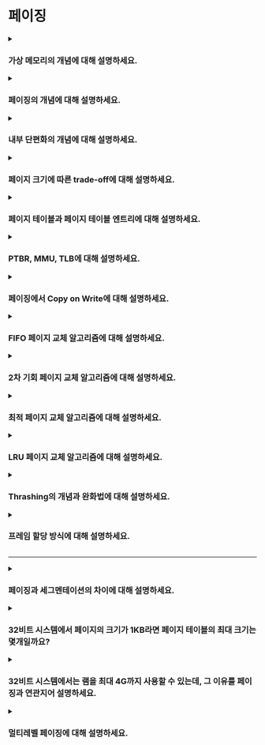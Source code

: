 # 페이징

<details>  
<summary><h3>가상 메모리의 개념에 대해 설명하세요.</h3></summary>

- 실행하고자 하는 프로그램의 일부만 메모리에 적재하여 실제 물리적인 메모리 크기보다 더 큰 프로세스도 실행할 수 있게 하는 기술
- 물리 메모리 크기를 넘어서는 경우 디스크의 스왑 영역을 추가로 사용하기도 함
- 페이징, 세그멘테이션 등의 메모리 관리 기법을 활용해 가상 메모리를 구현함

<details>  
<summary><h4>가상 주소와 물리 주소의 차이는 무엇인가요?</h4></summary>

##### 가상 주소
- 각 프로세스가 독립적으로 가지는 논리적 주소
- 프로세스가 자신의 메모리에 접근하기 위해 사용하는 주소
- 가상 주소 공간은 각 프로세스마다 분리되어 다른 프로세스와 주소 충돌이 발생하지 않음
- 페이징 시스템에서의 가상 주소는 페이지 번호와 오프셋으로 이루어짐

##### 물리 주소
- 실제 메모리내의 주소
- 운영체제는 페이지 테이블을 이용해 가상 주소를 물리 주소로 변환하여 매핑함
- 모든 가상 주소는 MMU(Memory Management Unit)을 통해 물리 주소로 변환된 후 실제 메모리에 접근할 수 있음
</details>
</details>

<details>  
<summary><h3>페이징의 개념에 대해 설명하세요.</h3></summary>

- 가상 메모리와 물리 메모리를 동일한 크기의 블록 단위로 나누어 관리하는 기법
- 가상 메모리의 블록을 페이지, 물리 메모리의 블록을 프레임이라 부름
- 페이지가 실제로 메모리에 로드될 때, 페이지 테이블을 통해 가상 메모리의 페이지가 물리 메모리의 프레임에 매핑됨

<details>  
<summary><h4>페이징이 외부 단편화 문제를 해결하는 방식을 설명하세요.</h4></summary>

- 페이징에서는 모든 페이지와 프레임의 크기가 동일하게 고정되어 있으므로, 다양한 크기의 빈 공간이 생기지 않아 외부 단편화가 발생하지 않음
- 다만, 페이지 크기보다 작은 데이터가 들어올 경우 페이지 내부 공간이 낭비되는 내부 단편화 문제가 발생할 수 있음
</details>
</details>

<details>  
<summary><h3>내부 단편화의 개념에 대해 설명하세요.</h3></summary>

- 할당된 메모리 블록 내에서 사용되지 않은 여유 공간
- 고정 크기 메모리 블록에 데이터를 할당할 때, 데이터 크기보다 블록 크기가 클 경우 공간이 남게됨
- 예를 들어, 4KB 크기의 페이지에 3.5KB의 데이터를 할당하면 0.5KB가 낭비되며, 이 0.5KB가 내부 단편화임
</details>

<details>  
<summary><h3>페이지 크기에 따른 trade-off에 대해 설명하세요.</h3></summary>

| 요소         | 페이지 크기 작을 때 | 페이지 크기 클 때 |
|------------|-------------|------------|
| 내부 단편화     | 적음          | 큼          |
| 페이지 테이블 크기 | 큼           | 작음         |
| 디스크 I/O    | 많음          | 적음         |
</details>

<details>  
<summary><h3>페이지 테이블과 페이지 테이블 엔트리에 대해 설명하세요.</h3></summary>

#### 페이지 테이블
- 페이지와 프레임 간의 매핑 정보를 저장하는 테이블
- 각 프로세스는 독립적인 페이지 테이블을 가지며, 이를 통해 가상 주소를 물리 주소로 변환할 수 있음
- 페이지 테이블은 일반적으로 메인 메모리에 저장됨
<br>

#### 페이지 테이블 엔트리
- 페이지 테이블의 각 행들을 페이지 테이블 엔트리(PTE)라 부름
- 각 엔트리에는 페이지 번호, 프레임 번호, 유효 비트, 보호 비트, 참조 비트, 수정 비트 등이 포함됨

##### 페이지 번호
- 가상 주소에서 특정 페이지를 식별하는 번호

##### 프레임 번호
- 물리 주소에서 특정 프레임을 식별하는 번호
- 페이지 번호와 결합하여 실제 물리 메모리 위치를 찾을 수 있음

##### 유효 비트
- 페이지가 메모리 내에 존재하는지 여부를 나타내는 비트(1: 메모리에 존재, 0: 디스크에 존재)
- 유효 비트가 0이면 페이지 폴트가 발생함
- 페이지 폴트가 발생하면, CPU는 기존의 작업을 백업하고 페이지 폴트 처리 루틴을 실행함
- 페이지 폴트 처리 루틴은 해당 페이지를 디스크에서 메모리로 가져온 뒤, 유효 비트를 1로 변경하여 페이지를 사용할 수 있도록 함

##### 보호 비트
- 페이지에 대한 접근 권한(읽기, 쓰기, 실행)을 나타내는 비트

##### 참조 비트
- 페이지가 최근 참조되었는지를 나타내는 비트(1: 최근에 접근된 페이지, 0: 최근에 접근되지 않은 페이지)
- 운영체제는 참조 비트를 이용해 페이지 교체 알고리즘을 관리함

##### 수정 비트(Dirty Bit)
- 페이지가 수정된 적이 있는지를 나타내는 비트(1: 수정된 페이지, 0: 수정되지 않은 페이지)
- 수정된 페이지는 나중에 디스크에 데이터를 저장할 때, 변경 사항을 반영해 저장함
- 이를 통해 해당 페이지가 메모리에서 제거되기 전에 수정된 내용을 디스크에 반영할 수 있음
</details>

<details>  
<summary><h3>PTBR, MMU, TLB에 대해 설명하세요.</h3></summary>

#### PTBR(Page Table Base Register)
- 현재 실행 중인 프로세스의 페이지 테이블 시작 주소를 저장하는 레지스터
- 각 프로세스는 독립적인 페이지 테이블을 가지고 있으며, PTBR은 해당 프로세스의 페이지 테이블을 가리킴
- 예를 들어, 프로세스 A가 실행 중일 때, PTBR은 프로세스 A의 페이지 테이블을 가리킴
- 운영체제가 컨텍스트 스위칭을 할 때마다, PTBR은 각 프로세스의 페이지 테이블을 정확하게 참조할 수 있도록 도와줌

#### MMU(Memory Management Unit)
- 가상 주소를 물리 주소로 변환하는 하드웨어
- 페이지 테이블을 참조하여 가상 주소를 물리 주소로 변환함
- MMU는 PTBR을 통해 현재 프로세스의 페이지 테이블을 찾고, 페이지 번호를 기반으로 프레임 번호를 얻은 후, 오프셋을 더해 물리 주소를 생성함
- 페이지 폴트가 발생하면, MMU는 운영체제에 신호를 보내어 페이지 폴트 처리 루틴을 실행하도록 유도함

#### TLB(Translation Lookaside Buffer)
- 페이지 테이블 엔트리의 일부 정보를 캐시한 메모리
- MMU는 페이지 테이블을 조회하기 전에 TLB를 먼저 확인함  
- TLB 히트: TLB에 찾는 페이지가 있는 경우, MMU는 페이지 테이블을 조회하지 않고 물리 주소를 계산함
- TLB 미스: TLB에 찾는 페이지가 없는 경우, MMU는 페이지 테이블을 조회하여 물리 주소를 계산하고, 그 결과를 TLB에 저장해 이후 빠르게 접근할 수 있도록 함

<details>  
<summary><h4>MMU와 TLB는 어디에 위치해 있나요?</h4></summary>

- MMU: CPU 내부에 위치
- TLB: 일반적으로 MMU 내부에 위치
</details>

<details>  
<summary><h4>컨텍스트 스위칭 발생 시 TLB는 어떻게 되는지 설명하세요.</h4></summary>

- 새 프로세스는 자신만의 독립적인 페이지 테이블을 사용하므로, 이전 프로세스의 TLB 정보는 더이상 유효하지 않음
- 따라서 TLB를 플러시(flush)하여 모든 TLB 엔트리를 무효화(invalidate)해야 함
- 즉, 컨텍스트 스위칭 후 TLB는 비워지며, 새로운 프로세스에 알맞은 TLB 엔트리가 채워지기 전까지는 TLB 미스가 증가함
- 이로 인해 초기에는 페이지 테이블 조회가 늘어나고 성능 저하가 발생할 수 있지만, 새로운 프로세스의 TLB가 다시 채워지면 성능이 회복됨
</details>

<details>  
<summary><h4>코어가 여러 개인 경우 TLB는 어떻게 동기화 할 수 있을까요?</h4></summary>

- 멀티 코어 시스템에서는 각 코어마다 독립적인 TLB를 가질 수 있기 때문에, 페이지 테이블이 수정될 때 TLB의 일관성 문제가 발생할 수 있음
- 페이지 테이블이 수정되면 해당 정보를 캐시하고 있는 TLB가 최신 정보를 반영하지 않을 수 있어, TLB 미스가 발생하거나 잘못된 주소 변환이 일어날 수 있음
- 이를 해결하기 위해 모든 코어의 TLB를 플러시하거나 특정 코어의 TLB를 플러시할 수 있음
</details>
</details>

<details>  
<summary><h3>페이징에서 Copy on Write에 대해 설명하세요.</h3></summary>

- 부모 프로세스에서 `fork()` 시스템 콜을 호출하면 자식 프로세스는 부모 프로세스의 페이지 테이블 엔트리를 복사함
- 이로 인해 부모와 자식 프로세스는 동일한 프레임을 참조하며, 부모와 자식의 페이지 테이블 엔트리는 읽기 전용(read only)으로 설정됨
- 만약 부모나 자식 프로세스가 데이터를 수정하려고 하면, 읽기 전용 설정으로 인해 페이지 폴트가 발생함 
- 운영체제는 페이지 폴트가 발생하면, 수정 대상 페이지를 복사하여 새로운 메모리 공간에 저장하고, 수정하려는 프로세스의 페이지 테이블 엔트리가 새로운 프레임을 가리키도록 함
- COW를 사용하면 `fork()` 이후 쓰기 작업이 없는 경우 메모리를 절약할 수 있고, 프로세스 생성 속도도 높일 수 있음
</details>

<details>  
<summary><h3>FIFO 페이지 교체 알고리즘에 대해 설명하세요.</h3></summary>

- 메모리에 페이지가 올라온 순서대로 교체하는 방식
- 즉, 가장 오래된 페이지를 먼저 교체함
- 구현은 간단하지만, 성능 측면에서 최적의 방법은 아님
</details>

<details>  
<summary><h3>2차 기회 페이지 교체 알고리즘에 대해 설명하세요.</h3></summary>

- FIFO 알고리즘의 단점을 어느정도 보완한 방식
- 기본적으로 FIFO와 마찬가지로 가장 오래된 페이지를 내보내지만, 페이지의 참조 비트가 1일 경우(참조된 적이 있는 경우) 해당 비트를 0으로 만들고, 페이지를 최근에 적재된 페이지로 취급함
- 즉, 한 번 더 기회를 받게 되어 자주 참조되는 페이지가 불필요하게 교체되지 않도록 함
</details>

<details>  
<summary><h3>최적 페이지 교체 알고리즘에 대해 설명하세요.</h3></summary>

- 가장 나중에 사용될 페이지를 교체하는 방식
- 이론적으로 최소 페이지 교체 횟수(가장 낮은 페이지 폴트 수)를 보장하는 알고리즘으로, 페이지 교체 알고리즘 중 가장 이상적인 방식임
- 그러나 실제 운영체제에서는 미래에 참조될 페이지를 예측할 수 없기 때문에 구현이 어려움
- 따라서 최적 페이지 교체 알고리즘은 일반적으로 다른 알고리즘의 성능 평가를 위한 기준으로 사용됨
</details>

<details>  
<summary><h3>LRU 페이지 교체 알고리즘에 대해 설명하세요.</h3></summary>

- 가장 오래전에 사용된 페이지를 교체하는 방식(Least Recently Used)
- '최근에 참조된 페이지는 가까운 미래에 다시 참조될 가능성이 높다'는 가정을 기반으로 한 알고리즘

<details>  
<summary><h4>프로세스가 사용할 수 있는 프레임이 3개 있고, 페이지 참조열이 [4, 2, 3, 4, 1, 2, 3, 5, 4, 3]일 때, LRU 알고리즘을 사용하면 몇 번의 페이지 폴트가 발생하나요?</h4></summary>

- 답: 8번
</details>
</details>

<details>  
<summary><h3>Thrashing의 개념과 완화법에 대해 설명하세요.</h3></summary>

#### 개념
- 시스템의 물리 메모리 공간이 부족하여 페이지가 너무 자주 교체되는 현상
- 지나친 페이지 교체로 인해 프로세스가 실제 실행되는 시간보다 페이징에 더 많은 시간을 소모하게 되어 CPU 이용률이 낮아지는 문제

#### 완화법
- 물리 메모리(RAM) 용량 확장
- 적절한 페이지 교체 알고리즘 선택
- 실행 중인 프로세스 수 줄이기
</details>

<details>  
<summary><h3>프레임 할당 방식에 대해 설명하세요.</h3></summary>

#### 개념
- 운영체제가 프로세스에 할당할 프레임 수를 결정하는 방식
- 잘못된 프레임 할당은 스래싱(thrashing)을 유발해 시스템 성능이 저하될 수 있음

<br>

#### 정적 프레임 할당 방식
- 프로세스를 시작할 때 고정적으로 프레임을 할당하는 방식
- 균등 할당 방식: 모든 프로세스에 동일한 수의 프레임을 할당하는 방식
- 비례 할당 방식: 각 프로세스의 크기나 메모리 요구 사항에 비례하여 프레임을 할당하는 방식

<br>

#### 동적 프레임 할당 방식
- 프로세스가 실행되는 동안 프로세스의 메모리 요구 사항에 따라 동적으로 프레임을 할당하는 방식
- 작업 집합 모델 기반: 실행 중인 프로세스가 일정 시간 동안 참조한 페이지들의 집합인 작업 집합을 기준으로 프레임을 할당하는 방식
- 페이지 폴트 빈도 기반: 페이지 폴트가 적게 발생하는 프로세스의 프레임을 회수하여 페이지 폴트가 자주 발생하는 프로세스에 프레임을 추가 할당하는 방식 
</details>

---

<details>  
<summary><h3>페이징과 세그멘테이션의 차이에 대해 설명하세요.</h3></summary>

<details>  
<summary><h4>현대 운영체제에서 페이징이 세그멘테이션보다 더 자주 사용되는 이유는 무엇인가요?</h4></summary>

</details>
</details>

<details>  
<summary><h3>32비트 시스템에서 페이지의 크기가 1KB라면 페이지 테이블의 최대 크기는 몇개일까요?</h3></summary>

</details>

<details>  
<summary><h3>32비트 시스템에서는 램을 최대 4G까지 사용할 수 있는데, 그 이유를 페이징과 연관지어 설명하세요.</h3></summary>

</details>

<details>  
<summary><h3>멀티레벨 페이징에 대해 설명하세요.</h3></summary>

- 가상 메모리가 매우 클 때 단일 페이지 테이블을 사용하는 방식의 비효율성을 해결하기 위해 사용되며, 2단계 페이징이나 3단계 페이징 등이 있음
- 멀티레벨 페이징에서는 페이지 테이블을 여러 계층으로 나누어 메모리 사용을 최적화함
- 전체 페이지 테이블을 메모리에 로드하지 않고, 필요한 페이지 테이블만 동적으로 할당해 메모리 사용량을 절약함
- 가상 주소는 계층 구조에 따라 페이지 디렉토리 인덱스, 페이지 테이블 인덱스, 페이지 오프셋으로 나뉨
</details>